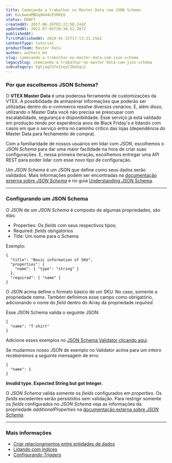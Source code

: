 ```yaml
---
title: Começando a trabalhar no Master Data com JSON Schema
id: 6uLbweaMBGqOm44cESMkEQ
status: DRAFT
createdAt: 2017-06-26T03:22:50.244Z
updatedAt: 2022-07-05T20:30:52.287Z
publishedAt: 
firstPublishedAt: 2019-01-25T17:13:31.256Z
contentType: tutorial
productTeam: Master Data
author: authors_64
slug: comecando-a-trabalhar-no-master-data-com-json-schema
legacySlug: comecando-a-trabalhar-no-master-data-com-json-schema
subcategory: 5gtjaqCG7eIseyCI0aSqc2
---
```


### Por que escolhemos JSON Schema?

O **VTEX Master Data** é uma poderosa ferramenta de customizações da VTEX. A possibilidade de armazenar informações que poderão ser utilizadas dentro do e-commerce resolve diversos cenários. E, além disso, utilizando o Master Data você não precisa se preocupar com escalabilidade, segurança e disponibilidade. Esse serviço já está validado em produção tendo por experiência anos de Black Friday's e lidando com casos em que o serviço entra no caminho crítico das lojas (dependência do Master Data para fechamento de compra).

Com a familiaridade de nossos usuários em lidar com *JSON*, escolhemos o *JSON Schema* para dar uma maior facilidade na hora de criar suas configurações. E, nessa primeira iteração, escolhemos entregar uma API REST para poder lidar com esse novo tipo de configuração.

Um *JSON Schema* é um JSON que define como seus dados serão validados. Mais informações podem ser encontradas na [documentação externa sobre *JSON Schema*](http://json-schema.org) e no guia [Understanding JSON Schema](https://spacetelescope.github.io/understanding-json-schema).

____

### Configurando um JSON Schema
O JSON de um *JSON Schema* é composto de algumas propriedades, são elas:

- Properties: Os *fields* com seus respectivos tipos;
- Required: *fields* obrigatórios
- Title: Um nome para o Schema

Exemplo:
```
{
  "title": "Basic information of SKU",
  "properties": {
    "name": { "type": "string" }
  },
  "required": [ "name" ]
}
```

O JSON acima define o formato básico de um SKU. No caso, somente a propriedade *name*. Também definimos esse campo como obrigatório, adicionando o nome do *field* dentro do Array da propriedade *required*.

Esse JSON Schema valida o seguinte JSON:

```
{
  "name": "T-shirt"
}
```

Adicione esses exemplos no [JSON Schema Validator clicando aqui](http://www.jsonschemavalidator.net/).

Se mudarmos nosso JSON de exemplo no Validator acima para um inteiro receberemos a seguinte mensagem de erro:

```
{
  "name": 1
}
```
**Invalid type. Expected String but got Integer.**


O *JSON Schema* valida somente os *fields* configurados em *properties*. Os *fields* excedentes serão persistidos sem validação. Para restrigir somente os *fields* configurados no *JSON Schema* veja as informações da propriedade *additionalProperties* na [documentação externa sobre *JSON Schema*](https://json-schema.org/understanding-json-schema/reference/object.html#properties).

_____________

### Mais informações
<!-- - [Tutorial: Criando a Entidade de Dados SKU no Master Data com JSON Schema](https://app.contentful.com/spaces/alneenqid6w5/entries/6uLbweaMBGqOm44cESMkEQ)-->
- [Criar relacionamentos entre entidades de dados](https://help.vtex.com/pt/tutorial/criar-relacionamentos-entre-entidades-de-dados--6TdIa6Q2IgWYUu2wsYIG48)
- [Lidando com Índices](https://help.vtex.com/pt/tutorial/configurando-indice-no-master-data--tutorials_785)
- [Configurando *Triggers*](https://help.vtex.com/pt/tutorial/configurar-triggers)
